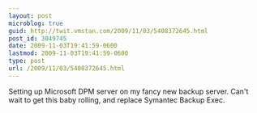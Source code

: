 ```yaml
---
layout: post
microblog: true
guid: http://twit.vmstan.com/2009/11/03/5408372645.html
post_id: 3049745
date: 2009-11-03T19:41:59-0600
lastmod: 2009-11-03T19:41:59-0600
type: post
url: /2009/11/03/5408372645.html
---
```

Setting up Microsoft DPM server on my fancy new backup server. Can't wait to get this baby rolling, and replace Symantec Backup Exec.
